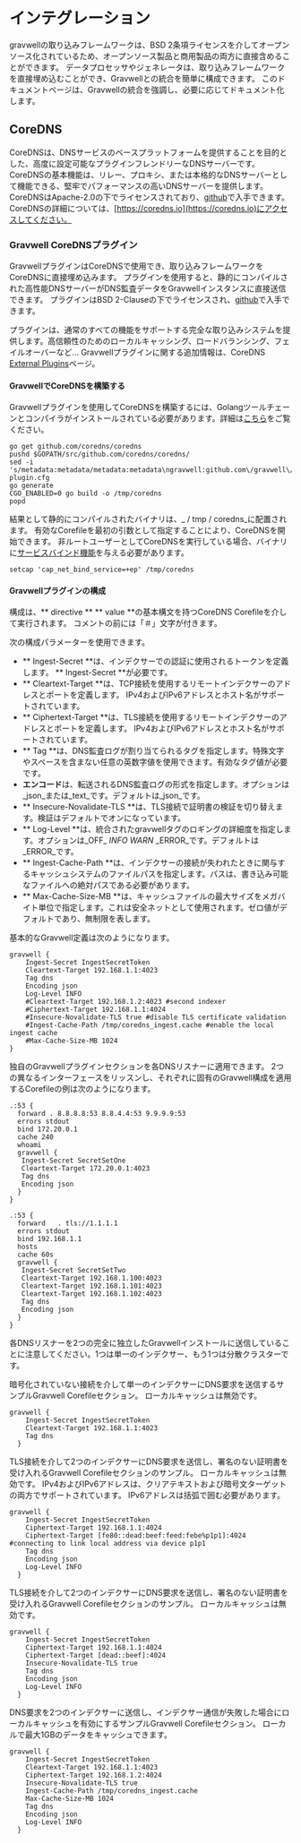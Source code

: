 # インテグレーション

gravwellの取り込みフレームワークは、BSD 2条項ライセンスを介してオープンソース化されているため、オープンソース製品と商用製品の両方に直接含めることができます。 データプロセッサやジェネレータは、取り込みフレームワークを直接埋め込むことができ、Gravwellとの統合を簡単に構成できます。 このドキュメントページは、Gravwellの統合を強調し、必要に応じてドキュメント化します。

## CoreDNS

CoreDNSは、DNSサービスのベースプラットフォームを提供することを目的とした、高度に設定可能なプラグインフレンドリーなDNSサーバーです。 CoreDNSの基本機能は、リレー、プロキシ、または本格的なDNSサーバーとして機能できる、堅牢でパフォーマンスの高いDNSサーバーを提供します。 CoreDNSはApache-2.0の下でライセンスされており、[github](https://github.com/coredns/coredns)で入手できます。 CoreDNSの詳細については、[https://coredns.io](https://coredns.io)にアクセスしてください。

### Gravwell CoreDNSプラグイン

GravwellプラグインはCoreDNSで使用でき、取り込みフレームワークをCoreDNSに直接埋め込みます。 プラグインを使用すると、静的にコンパイルされた高性能DNSサーバーがDNS監査データをGravwellインスタンスに直接送信できます。 プラグインはBSD 2-Clauseの下でライセンスされ、[github](https://github.com/gravwell/coredns)で入手できます。

プラグインは、通常のすべての機能をサポートする完全な取り込みシステムを提供します。高信頼性のためのローカルキャッシング、ロードバランシング、フェイルオーバーなど... Gravwellプラグインに関する追加情報は、CoreDNS [External Plugins](https://coredns.io/explugins/gravwell/)ページ。

#### GravwellでCoreDNSを構築する

Gravwellプラグインを使用してCoreDNSを構築するには、Golangツールチェーンとコンパイラがインストールされている必要があります。詳細は[こちら](https://golang.org/)をご覧ください。

```
go get github.com/coredns/coredns
pushd $GOPATH/src/github.com/coredns/coredns/
sed -i 's/metadata:metadata/metadata:metadata\ngravwell:github.com\/gravwell\/coredns/g' plugin.cfg
go generate
CGO_ENABLED=0 go build -o /tmp/coredns
popd
```

結果として静的にコンパイルされたバイナリは、_ / tmp / coredns_に配置されます。 有効なCorefileを最初の引数として指定することにより、CoreDNSを開始できます。 非ルートユーザーとしてCoreDNSを実行している場合、バイナリに[サービスバインド機能](https://wiki.apache.org/httpd/NonRootPortBinding)を与える必要があります。

```
setcap 'cap_net_bind_service=+ep' /tmp/coredns
```

#### Gravwellプラグインの構成

構成は、** directive ** ** value **の基本構文を持つCoreDNS Corefileを介して実行されます。 コメントの前には「＃」文字が付きます。

次の構成パラメーターを使用できます。

* ** Ingest-Secret **は、インデクサーでの認証に使用されるトークンを定義します。 ** Ingest-Secret **が必要です。
* ** Cleartext-Target **は、TCP接続を使用するリモートインデクサーのアドレスとポートを定義します。 IPv4およびIPv6アドレスとホスト名がサポートされています。
* ** Ciphertext-Target **は、TLS接続を使用するリモートインデクサーのアドレスとポートを定義します。 IPv4およびIPv6アドレスとホスト名がサポートされています。
* ** Tag **は、DNS監査ログが割り当てられるタグを指定します。特殊文字やスペースを含まない任意の英数字値を使用できます。有効なタグ値が必要です。
* **エンコード**は、転送されるDNS監査ログの形式を指定します。オプションは_json_または_text_です。デフォルトは_json_です。
* ** Insecure-Novalidate-TLS **は、TLS接続で証明書の検証を切り替えます。検証はデフォルトでオンになっています。
* ** Log-Level **は、統合されたgravwellタグのロギングの詳細度を指定します。オプションは_OFF_ _INFO_ _WARN_ _ERROR_です。デフォルトは_ERROR_です。
* ** Ingest-Cache-Path **は、インデクサーの接続が失われたときに関与するキャッシュシステムのファイルパスを指定します。パスは、書き込み可能なファイルへの絶対パスである必要があります。
* ** Max-Cache-Size-MB **は、キャッシュファイルの最大サイズをメガバイト単位で指定します。これは安全ネットとして使用されます。ゼロ値がデフォルトであり、無制限を表します。


基本的なGravwell定義は次のようになります。

~~~
gravwell {
    Ingest-Secret IngestSecretToken
    Cleartext-Target 192.168.1.1:4023
    Tag dns
    Encoding json
    Log-Level INFO
    #Cleartext-Target 192.168.1.2:4023 #second indexer
    #Ciphertext-Target 192.168.1.1:4024
    #Insecure-Novalidate-TLS true #disable TLS certificate validation
    #Ingest-Cache-Path /tmp/coredns_ingest.cache #enable the local ingest cache
    #Max-Cache-Size-MB 1024
}
~~~

独自のGravwellプラグインセクションを各DNSリスナーに適用できます。 2つの異なるインターフェースをリッスンし、それぞれに固有のGravwell構成を適用するCorefileの例は次のようになります。

~~~
.:53 {
  forward . 8.8.8.8:53 8.8.4.4:53 9.9.9.9:53
  errors stdout
  bind 172.20.0.1
  cache 240
  whoami
  gravwell {
   Ingest-Secret SecretSetOne
   Cleartext-Target 172.20.0.1:4023
   Tag dns
   Encoding json
  }
}

.:53 {
  forward	. tls://1.1.1.1
  errors stdout
  bind 192.168.1.1
  hosts
  cache 60s
  gravwell {
   Ingest-Secret SecretSetTwo
   Cleartext-Target 192.168.1.100:4023
   Cleartext-Target 192.168.1.101:4023
   Cleartext-Target 192.168.1.102:4023
   Tag dns
   Encoding json
  }
}
~~~

各DNSリスナーを2つの完全に独立したGravwellインストールに送信していることに注意してください。1つは単一のインデクサー、もう1つは分散クラスターです。

暗号化されていない接続を介して単一のインデクサーにDNS要求を送信するサンプルGravwell Corefileセクション。 ローカルキャッシュは無効です。

~~~
gravwell {
    Ingest-Secret IngestSecretToken
    Cleartext-Target 192.168.1.1:4023
    Tag dns
  }
~~~

TLS接続を介して2つのインデクサーにDNS要求を送信し、署名のない証明書を受け入れるGravwell Corefileセクションのサンプル。 ローカルキャッシュは無効です。
IPv4およびIPv6アドレスは、クリアテキストおよび暗号文ターゲットの両方でサポートされています。 IPv6アドレスは括弧で囲む必要があります。

~~~
gravwell {
    Ingest-Secret IngestSecretToken
    Ciphertext-Target 192.168.1.1:4024
    Ciphertext-Target [fe80::dead:beef:feed:febe%p1p1]:4024 #connecting to link local address via device p1p1
    Tag dns
    Encoding json
    Log-Level INFO
  }
~~~

TLS接続を介して2つのインデクサーにDNS要求を送信し、署名のない証明書を受け入れるGravwell Corefileセクションのサンプル。 ローカルキャッシュは無効です。

~~~
gravwell {
    Ingest-Secret IngestSecretToken
    Ciphertext-Target 192.168.1.1:4024
    Ciphertext-Target [dead::beef]:4024
    Insecure-Novalidate-TLS true
    Tag dns
    Encoding json
    Log-Level INFO
  }
~~~

DNS要求を2つのインデクサーに送信し、インデクサー通信が失敗した場合にローカルキャッシュを有効にするサンプルGravwell Corefileセクション。 ローカルで最大1GBのデータをキャッシュできます。

~~~
gravwell {
    Ingest-Secret IngestSecretToken
    Cleartext-Target 192.168.1.1:4023
    Ciphertext-Target 192.168.1.2:4024
    Insecure-Novalidate-TLS true
    Ingest-Cache-Path /tmp/coredns_ingest.cache
    Max-Cache-Size-MB 1024
    Tag dns
    Encoding json
    Log-Level INFO
  }
~~~
